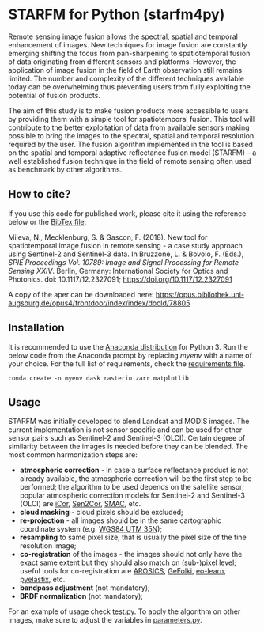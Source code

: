 # STARFM for Python (starfm4py)

Remote sensing image fusion allows the spectral, spatial and temporal enhancement of images. New techniques for image fusion are constantly emerging shifting the focus from pan-sharpening to spatiotemporal fusion of data originating from different sensors and platforms. However, the application of image fusion in the field of Earth observation still remains limited. The number and complexity of the different techniques available today can be overwhelming thus preventing users from fully exploiting the potential of fusion products.

The aim of this study is to make fusion products more accessible to users by providing them with a simple tool for spatiotemporal fusion. This tool will contribute to the better exploitation of data from available sensors making possible to bring the images to the spectral, spatial and temporal resolution required by the user. The fusion algorithm implemented in the tool is based on the spatial and temporal adaptive reflectance fusion model (STARFM) – a well established fusion technique in the field of remote sensing often used as benchmark by other algorithms.


## How to cite?

If you use this code for published work, please cite it using the reference below or the [BibTex file](citation.bib):

Mileva, N., Mecklenburg, S. & Gascon, F. (2018). New tool for spatiotemporal image fusion in
remote sensing - a case study approach using Sentinel-2 and Sentinel-3 data. In Bruzzone, L. &
Bovolo, F. (Eds.), *SPIE Proceedings Vol. 10789: Image and Signal Processing for Remote
Sensing XXIV*. Berlin, Germany: International Society for Optics and Photonics. doi:
10.1117/12.2327091; https://doi.org/10.1117/12.2327091

A copy of the aper can be downloaded here: https://opus.bibliothek.uni-augsburg.de/opus4/frontdoor/index/index/docId/78805

## Installation
It is recommended to use the [Anaconda distribution](https://www.anaconda.com/distribution/) for Python 3. Run the below code from the Anaconda prompt by replacing *myenv* with a name of your choice. For the full list of requirements, check the [requirements file](requirements.txt).
```
conda create -n myenv dask rasterio zarr matplotlib
```

## Usage
STARFM was initially developed to blend Landsat and MODIS images. The current implementation is not sensor specific and can be used for other sensor pairs such as Sentinel-2 and Sentinel-3 (OLCI). Certain degree of similarity between the images is needed before they can be blended. The most common harmonization steps are:
+ **atmospheric correction** - in case a surface reflectance product is not already available, the atmospheric correction will be the first step to be performed; the algorithm to be used depends on the satellite sensor; popular atmospheric correction models for Sentinel-2 and Sentinel-3 (OLCI) are [iCor](https://blog.vito.be/remotesensing/icor-for-sentinel-3), [Sen2Cor](http://step.esa.int/main/third-party-plugins-2/sen2cor/), [SMAC](http://www.cesbio.ups-tlse.fr/multitemp/?p=6013), etc.
+ **cloud masking** - cloud pixels should be excluded;
+ **re-projection** - all images should be in the same cartographic coordinate system (e.g. [WGS84 UTM 35N](http://spatialreference.org/ref/epsg/32635/));
+ **resampling** to same pixel size, that is usually the pixel size of the fine resolution image;
+ **co-registration** of the images - the images should not only have the exact same extent but they should also match on (sub-)pixel level; useful tools for co-registration are [AROSICS](https://pypi.org/project/arosics/), [GeFolki](https://w3.onera.fr/medusa/gefolki), [eo-learn](https://eo-learn.readthedocs.io/en/latest/eotasks.html#coregistration), [pyelastix](https://github.com/almarklein/pyelastix), etc.
+ **bandpass adjustment** (not mandatory);
+ **BRDF normalization** (not mandatory);

For an example of usage check [test.py](Tests/test.py). To apply the algorithm on other images, make sure to adjust the variables in [parameters.py](src/parameters.py).
